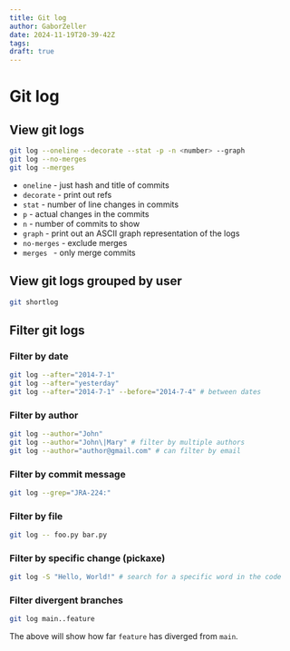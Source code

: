 ```yaml
---
title: Git log
author: GaborZeller
date: 2024-11-19T20-39-42Z
tags:
draft: true
---
```


# Git log

## View git logs

```sh
git log --oneline --decorate --stat -p -n <number> --graph
git log --no-merges
git log --merges
```

- `oneline` - just hash and title of commits
- `decorate` - print out refs
- `stat` - number of line changes in commits
- `p` - actual changes in the commits
- `n` - number of commits to show
- `graph` - print out an ASCII graph representation of the logs
- `no-merges` - exclude merges
- `merges ` - only merge commits

## View git logs grouped by user

```sh
git shortlog
```

## Filter git logs

### Filter by date

```sh
git log --after="2014-7-1"
git log --after="yesterday"
git log --after="2014-7-1" --before="2014-7-4" # between dates
```

### Filter by author

```sh
git log --author="John"
git log --author="John\|Mary" # filter by multiple authors
git log --author="author@gmail.com" # can filter by email
```

### Filter by commit message

```sh
git log --grep="JRA-224:"
```

### Filter by file

```sh
git log -- foo.py bar.py
```

### Filter by specific change (pickaxe)

```sh
git log -S "Hello, World!" # search for a specific word in the code
```

### Filter divergent branches

```sh
git log main..feature
```

The above will show how far `feature` has diverged from `main`.





